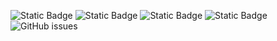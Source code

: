 ![Static Badge](https://img.shields.io/badge/blacklists-60-000000) ![Static Badge](https://img.shields.io/badge/blacklisted-2686540-cc0000) ![Static Badge](https://img.shields.io/badge/whitelisted-2245-00CC00) ![Static Badge](https://img.shields.io/badge/streaming_blacklist-28107-000000) ![GitHub issues](https://img.shields.io/github/issues/fabriziosalmi/blacklists)
